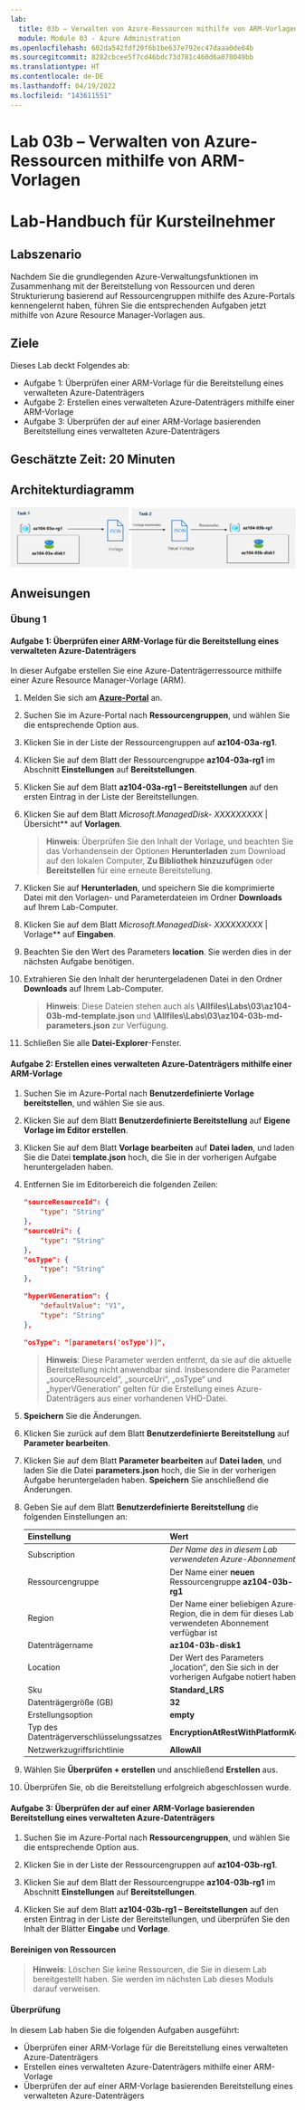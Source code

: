 ```yaml
---
lab:
  title: 03b – Verwalten von Azure-Ressourcen mithilfe von ARM-Vorlagen
  module: Module 03 - Azure Administration
ms.openlocfilehash: 602da542fdf20f6b1be637e792ec47daaa0de04b
ms.sourcegitcommit: 8282cbcee5f7cd46bdc73d781c460d6a078049bb
ms.translationtype: HT
ms.contentlocale: de-DE
ms.lasthandoff: 04/19/2022
ms.locfileid: "143611551"
---
```

# <a name="lab-03b---manage-azure-resources-by-using-arm-templates"></a>Lab 03b – Verwalten von Azure-Ressourcen mithilfe von ARM-Vorlagen
# <a name="student-lab-manual"></a>Lab-Handbuch für Kursteilnehmer

## <a name="lab-scenario"></a>Labszenario
Nachdem Sie die grundlegenden Azure-Verwaltungsfunktionen im Zusammenhang mit der Bereitstellung von Ressourcen und deren Strukturierung basierend auf Ressourcengruppen mithilfe des Azure-Portals kennengelernt haben, führen Sie die entsprechenden Aufgaben jetzt mithilfe von Azure Resource Manager-Vorlagen aus.

## <a name="objectives"></a>Ziele

Dieses Lab deckt Folgendes ab:

+ Aufgabe 1: Überprüfen einer ARM-Vorlage für die Bereitstellung eines verwalteten Azure-Datenträgers
+ Aufgabe 2: Erstellen eines verwalteten Azure-Datenträgers mithilfe einer ARM-Vorlage
+ Aufgabe 3: Überprüfen der auf einer ARM-Vorlage basierenden Bereitstellung eines verwalteten Azure-Datenträgers

## <a name="estimated-timing-20-minutes"></a>Geschätzte Zeit: 20 Minuten

## <a name="architecture-diagram"></a>Architekturdiagramm

![image](../media/lab03b.png)

## <a name="instructions"></a>Anweisungen

### <a name="exercise-1"></a>Übung 1

#### <a name="task-1-review-an-arm-template-for-deployment-of-an-azure-managed-disk"></a>Aufgabe 1: Überprüfen einer ARM-Vorlage für die Bereitstellung eines verwalteten Azure-Datenträgers

In dieser Aufgabe erstellen Sie eine Azure-Datenträgerressource mithilfe einer Azure Resource Manager-Vorlage (ARM).

1. Melden Sie sich am [**Azure-Portal**](http://portal.azure.com) an.

1. Suchen Sie im Azure-Portal nach **Ressourcengruppen**, und wählen Sie die entsprechende Option aus. 

1. Klicken Sie in der Liste der Ressourcengruppen auf **az104-03a-rg1**.

1. Klicken Sie auf dem Blatt der Ressourcengruppe **az104-03a-rg1** im Abschnitt **Einstellungen** auf **Bereitstellungen**.

1. Klicken Sie auf dem Blatt **az104-03a-rg1 – Bereitstellungen** auf den ersten Eintrag in der Liste der Bereitstellungen.

1. Klicken Sie auf dem Blatt **Microsoft.ManagedDisk-* XXXXXXXXX* \| Übersicht** auf **Vorlagen**.

    >**Hinweis**: Überprüfen Sie den Inhalt der Vorlage, und beachten Sie das Vorhandensein der Optionen **Herunterladen** zum Download auf den lokalen Computer, **Zu Bibliothek hinzuzufügen** oder **Bereitstellen** für eine erneute Bereitstellung.

1. Klicken Sie auf **Herunterladen**, und speichern Sie die komprimierte Datei mit den Vorlagen- und Parameterdateien im Ordner **Downloads** auf Ihrem Lab-Computer.

1. Klicken Sie auf dem Blatt **Microsoft.ManagedDisk-* XXXXXXXXX* \| Vorlage** auf **Eingaben**.

1. Beachten Sie den Wert des Parameters **location**. Sie werden dies in der nächsten Aufgabe benötigen.

1. Extrahieren Sie den Inhalt der heruntergeladenen Datei in den Ordner **Downloads** auf Ihrem Lab-Computer.

    >**Hinweis**: Diese Dateien stehen auch als **\\Allfiles\\Labs\\03\\az104-03b-md-template.json** und **\\Allfiles\\Labs\\03\\az104-03b-md-parameters.json** zur Verfügung.
    
1. Schließen Sie alle **Datei-Explorer**-Fenster.

#### <a name="task-2-create-an-azure-managed-disk-by-using-an-arm-template"></a>Aufgabe 2: Erstellen eines verwalteten Azure-Datenträgers mithilfe einer ARM-Vorlage

1. Suchen Sie im Azure-Portal nach **Benutzerdefinierte Vorlage bereitstellen**, und wählen Sie sie aus.

1. Klicken Sie auf dem Blatt **Benutzerdefinierte Bereitstellung** auf **Eigene Vorlage im Editor erstellen**.

1. Klicken Sie auf dem Blatt **Vorlage bearbeiten** auf **Datei laden**, und laden Sie die Datei **template.json** hoch, die Sie in der vorherigen Aufgabe heruntergeladen haben.

1. Entfernen Sie im Editorbereich die folgenden Zeilen:

   ```json
   "sourceResourceId": {
       "type": "String"
   },
   "sourceUri": {
       "type": "String"
   },
   "osType": {
       "type": "String"
   },
   ```

   ```json
   "hyperVGeneration": {
       "defaultValue": "V1",
       "type": "String"
   },      
   ```

   ```json
   "osType": "[parameters('osType')]",
   ```

    >**Hinweis**: Diese Parameter werden entfernt, da sie auf die aktuelle Bereitstellung nicht anwendbar sind. Insbesondere die Parameter „sourceResourceId“, „sourceUri“, „osType“ und „hyperVGeneration“ gelten für die Erstellung eines Azure-Datenträgers aus einer vorhandenen VHD-Datei.

1. **Speichern** Sie die Änderungen.

1. Klicken Sie zurück auf dem Blatt **Benutzerdefinierte Bereitstellung** auf **Parameter bearbeiten**. 

1. Klicken Sie auf dem Blatt **Parameter bearbeiten** auf **Datei laden**, und laden Sie die Datei **parameters.json** hoch, die Sie in der vorherigen Aufgabe heruntergeladen haben. **Speichern** Sie anschließend die Änderungen.

1. Geben Sie auf dem Blatt **Benutzerdefinierte Bereitstellung** die folgenden Einstellungen an:

    | Einstellung | Wert |
    | --- |--- |
    | Subscription | *Der Name des in diesem Lab verwendeten Azure-Abonnements* |
    | Ressourcengruppe | Der Name einer **neuen** Ressourcengruppe **az104-03b-rg1** |
    | Region | Der Name einer beliebigen Azure-Region, die in dem für dieses Lab verwendeten Abonnement verfügbar ist |
    | Datenträgername | **az104-03b-disk1** |
    | Location | Der Wert des Parameters „location“, den Sie sich in der vorherigen Aufgabe notiert haben |
    | Sku | **Standard_LRS** |
    | Datenträgergröße (GB) | **32** |
    | Erstellungsoption | **empty** |
    | Typ des Datenträgerverschlüsselungssatzes | **EncryptionAtRestWithPlatformKey** |
    | Netzwerkzugriffsrichtlinie | **AllowAll** |

1. Wählen Sie **Überprüfen + erstellen** und anschließend **Erstellen** aus.

1. Überprüfen Sie, ob die Bereitstellung erfolgreich abgeschlossen wurde.

#### <a name="task-3-review-the-arm-template-based-deployment-of-the-managed-disk"></a>Aufgabe 3: Überprüfen der auf einer ARM-Vorlage basierenden Bereitstellung eines verwalteten Azure-Datenträgers

1. Suchen Sie im Azure-Portal nach **Ressourcengruppen**, und wählen Sie die entsprechende Option aus. 

1. Klicken Sie in der Liste der Ressourcengruppen auf **az104-03b-rg1**.

1. Klicken Sie auf dem Blatt der Ressourcengruppe **az104-03b-rg1** im Abschnitt **Einstellungen** auf **Bereitstellungen**.

1. Klicken Sie auf dem Blatt **az104-03b-rg1 – Bereitstellungen** auf den ersten Eintrag in der Liste der Bereitstellungen, und überprüfen Sie den Inhalt der Blätter **Eingabe** und **Vorlage**.

#### <a name="clean-up-resources"></a>Bereinigen von Ressourcen

   >**Hinweis**: Löschen Sie keine Ressourcen, die Sie in diesem Lab bereitgestellt haben. Sie werden im nächsten Lab dieses Moduls darauf verweisen.

#### <a name="review"></a>Überprüfung

In diesem Lab haben Sie die folgenden Aufgaben ausgeführt:

- Überprüfen einer ARM-Vorlage für die Bereitstellung eines verwalteten Azure-Datenträgers
- Erstellen eines verwalteten Azure-Datenträgers mithilfe einer ARM-Vorlage
- Überprüfen der auf einer ARM-Vorlage basierenden Bereitstellung eines verwalteten Azure-Datenträgers
